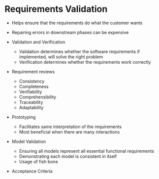 # Requirements Validation

- Helps ensure that the requirements do what the customer wants
- Repairing errors in downstream phases can be expensive
- Validation and Verification
  - Validation determines whether the software requirements if implemented, will solve the right problem
  - Verification determines whether the requirements work correctly

- Requirement reviews
  - Consistency
  - Completeness
  - Verifiability
  - Comprehensibility
  - Traceability
  - Adaptability

- Prototyping
  - Facilitates same interpretation of the requirements
  - Most beneficial when there are many interactions

- Model Validation
  - Ensuring all models represent all essential functional requirements
  - Demonstrating each model is consistent in itself
  - Usage of fish bone

- Acceptance Criteria